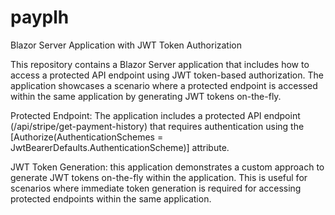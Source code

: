 # payplh

Blazor Server Application with JWT Token Authorization

This repository contains a Blazor Server application that includes how to access a protected API endpoint using JWT token-based authorization. The application showcases a scenario where a protected endpoint is accessed within the same application by generating JWT tokens on-the-fly.

Protected Endpoint: The application includes a protected API endpoint (/api/stripe/get-payment-history) that requires authentication using the [Authorize(AuthenticationSchemes = JwtBearerDefaults.AuthenticationScheme)] attribute.

JWT Token Generation: this application demonstrates a custom approach to generate JWT tokens on-the-fly within the application. This is useful for scenarios where immediate token generation is required for accessing protected endpoints within the same application.